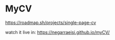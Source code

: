 # MyCV

https://roadmap.sh/projects/single-page-cv


watch it live in: https://negarraeisi.github.io/myCV/
